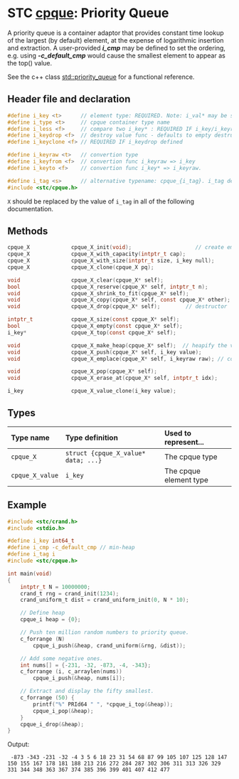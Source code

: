# STC [cpque](../include/stc/cpque.h): Priority Queue

A priority queue is a container adaptor that provides constant time lookup of the largest (by default) element, at the expense of logarithmic insertion and extraction.
A user-provided ***i_cmp*** may be defined to set the ordering, e.g. using ***-c_default_cmp*** would cause the smallest element to appear as the top() value.

See the c++ class [std::priority_queue](https://en.cppreference.com/w/cpp/container/priority_queue) for a functional reference.

## Header file and declaration

```c
#define i_key <t>      // element type: REQUIRED. Note: i_val* may be specified instead of i_key*.
#define i_type <t>     // cpque container type name
#define i_less <f>     // compare two i_key* : REQUIRED IF i_key/i_keyraw is a non-integral type
#define i_keydrop <f>  // destroy value func - defaults to empty destruct
#define i_keyclone <f> // REQUIRED IF i_keydrop defined

#define i_keyraw <t>   // convertion type
#define i_keyfrom <f>  // convertion func i_keyraw => i_key
#define i_keyto <f>    // convertion func i_key* => i_keyraw.

#define i_tag <s>      // alternative typename: cpque_{i_tag}. i_tag defaults to i_key
#include <stc/cpque.h>
```
`X` should be replaced by the value of `i_tag` in all of the following documentation.

## Methods

```c
cpque_X             cpque_X_init(void);                    // create empty pri-queue.
cpque_X             cpque_X_with_capacity(intptr_t cap);
cpque_X             cpque_X_with_size(intptr_t size, i_key null);
cpque_X             cpque_X_clone(cpque_X pq);

void                cpque_X_clear(cpque_X* self);
bool                cpque_X_reserve(cpque_X* self, intptr_t n);
void                cpque_X_shrink_to_fit(cpque_X* self);
void                cpque_X_copy(cpque_X* self, const cpque_X* other);
void                cpque_X_drop(cpque_X* self);        // destructor

intptr_t            cpque_X_size(const cpque_X* self);
bool                cpque_X_empty(const cpque_X* self);
i_key*              cpque_X_top(const cpque_X* self);

void                cpque_X_make_heap(cpque_X* self);  // heapify the vector.
void                cpque_X_push(cpque_X* self, i_key value);
void                cpque_X_emplace(cpque_X* self, i_keyraw raw); // converts from raw

void                cpque_X_pop(cpque_X* self);
void                cpque_X_erase_at(cpque_X* self, intptr_t idx);

i_key               cpque_X_value_clone(i_key value);
```

## Types

| Type name          | Type definition                       | Used to represent...    |
|:-------------------|:--------------------------------------|:------------------------|
| `cpque_X`          | `struct {cpque_X_value* data; ...}`   | The cpque type          |
| `cpque_X_value`    | `i_key`                               | The cpque element type  |

## Example
```c
#include <stc/crand.h>
#include <stdio.h>

#define i_key int64_t
#define i_cmp -c_default_cmp // min-heap
#define i_tag i
#include <stc/cpque.h>

int main(void)
{
    intptr_t N = 10000000;
    crand_t rng = crand_init(1234);
    crand_uniform_t dist = crand_uniform_init(0, N * 10);

    // Define heap
    cpque_i heap = {0};

    // Push ten million random numbers to priority queue.
    c_forrange (N)
        cpque_i_push(&heap, crand_uniform(&rng, &dist));

    // Add some negative ones.
    int nums[] = {-231, -32, -873, -4, -343};
    c_forrange (i, c_arraylen(nums)) 
        cpque_i_push(&heap, nums[i]);

    // Extract and display the fifty smallest.
    c_forrange (50) {
        printf("%" PRId64 " ", *cpque_i_top(&heap));
        cpque_i_pop(&heap);
    }
    cpque_i_drop(&heap);
}
```
Output:
```
 -873 -343 -231 -32 -4 3 5 6 18 23 31 54 68 87 99 105 107 125 128 147 150 155 167 178 181 188 213 216 272 284 287 302 306 311 313 326 329 331 344 348 363 367 374 385 396 399 401 407 412 477
```
